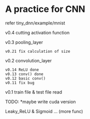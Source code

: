 # A practice for CNN

refer tiny_dnn/example/mnist

v0.4 cutting activation function

v0.3 pooling_layer

    v0.21 fix calculation of size
v0.2 convolution_layer

    v0.14 ReLU done
    v0.13 conv() done
    v0.12 basic conv()
    v0.11 fix bug
v0.1 train file & test file read

TODO:
*maybe write cuda version

Leaky_ReLU & Sigmoid ... (more func)
